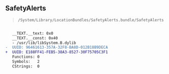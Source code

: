 ## SafetyAlerts

> `/System/Library/LocationBundles/SafetyAlerts.bundle/SafetyAlerts`

```diff

   __TEXT.__text: 0x0
   __TEXT.__const: 0x40
   - /usr/lib/libSystem.B.dylib
-  UUID: 96461613-357A-32F8-BA8D-012B18B9DECA
+  UUID: E188FF41-FEB5-38A3-8527-30F75705C3F1
   Functions: 0
   Symbols:   2
   CStrings:  0

```
